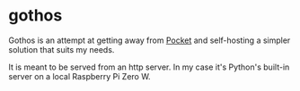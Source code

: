 # gothos

Gothos is an attempt at getting away from [Pocket](https://getpocket.com) and self-hosting a simpler solution that suits my needs.

It is meant to be served from an http server. In my case it's Python's built-in server on a local Raspberry Pi Zero W.
